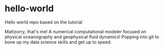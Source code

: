 # hello-world
Hello world repo based on the tutorial

Mattzorry, that's me! A numerical computational modeler focused on physical oceanography and geophysical fluid dynamics! Popping into git to bone up my data science skills and get up to speed.
